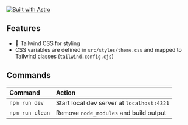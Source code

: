 [![Built with Astro](https://astro.badg.es/v2/built-with-astro/small.svg)](https://astro.build)

## Features

- 💨 Tailwind CSS for styling
- CSS variables are defined in `src/styles/theme.css` and mapped to Tailwind classes (`tailwind.config.cjs`)

## Commands

| Command                | Action                                            |
| :--------------------- | :------------------------------------------------ |
| `npm run dev`          | Start local dev server at `localhost:4321`        |
| `npm run clean`        | Remove `node_modules` and build output            |


